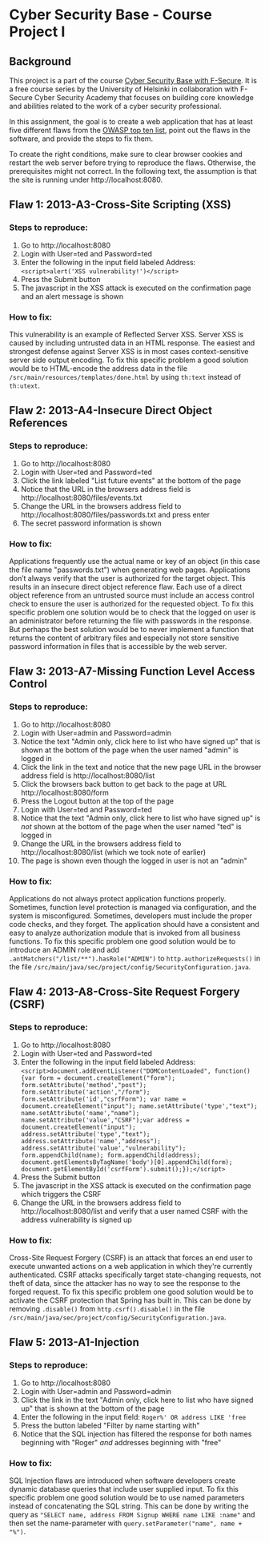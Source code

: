 # Cyber Security Base - Course Project I
## Background
This project is a part of the course [Cyber Security Base with F-Secure](https://cybersecuritybase.github.io/). It is a free course series by the University of Helsinki in collaboration with F-Secure Cyber Security Academy that focuses on building core knowledge and abilities related to the work of a cyber security professional.

In this assignment, the goal is to create a web application that has at least five different flaws from the [OWASP top ten list](https://www.owasp.org/index.php/Top_10_2013-Top_10), point out the flaws in the software, and provide the steps to fix them.

To create the right conditions, make sure to clear browser cookies and restart the web server before trying to reproduce the flaws. Otherwise, the prerequisites might not correct. In the following text, the assumption is that the site is running under http://localhost:8080.

## Flaw 1: 2013-A3-Cross-Site Scripting (XSS)
### Steps to reproduce:
1. Go to http://localhost:8080
2. Login with User=ted and Password=ted
3. Enter the following in the input field labeled Address: `<script>alert('XSS vulnerability!')</script>`
4. Press the Submit button
5. The javascript in the XSS attack is executed on the confirmation page and an alert message is shown

### How to fix:
This vulnerability is an example of Reflected Server XSS. Server XSS is caused by including untrusted data in an HTML response. The easiest and strongest defense against Server XSS is in most cases context-sensitive server side output encoding. To fix this specific problem a good solution would be to HTML-encode the address data in the file `/src/main/resources/templates/done.html` by using `th:text` instead of `th:utext`.

## Flaw 2: 2013-A4-Insecure Direct Object References
### Steps to reproduce:
1. Go to http://localhost:8080
2. Login with User=ted and Password=ted
3. Click the link labeled "List future events" at the bottom of the page
4. Notice that the URL in the browsers address field is http://localhost:8080/files/events.txt
5. Change the URL in the browsers address field to http://localhost:8080/files/passwords.txt and press enter
6. The secret password information is shown

### How to fix:
Applications frequently use the actual name or key of an object (in this case the file name "passwords.txt") when generating web pages. Applications don’t always verify that the user is authorized for the target object. This results in an insecure direct object reference flaw. Each use of a direct object reference from an untrusted source must include an access control check to ensure the user is authorized for the requested object. To fix this specific problem one solution would be to check that the logged on user is an administrator before returning the file with passwords in the response. But perhaps the best solution would be to never implement a function that returns the content of arbitrary files and especially not store sensitive password information in files that is accessible by the web server.

## Flaw 3: 2013-A7-Missing Function Level Access Control
### Steps to reproduce:
1. Go to http://localhost:8080
2. Login with User=admin and Password=admin
3. Notice the text "Admin only, click here to list who have signed up" that is shown at the bottom of the page when the user named "admin" is logged in
4. Click the link in the text and notice that the new page URL in the browser address field is http://localhost:8080/list
5. Click the browsers back button to get back to the page at URL http://localhost:8080/form
6. Press the Logout button at the top of the page
7. Login with User=ted and Password=ted
8. Notice that the text "Admin only, click here to list who have signed up" is _not_ shown at the bottom of the page when the user named "ted" is logged in
9. Change the URL in the browsers address field to http://localhost:8080/list (which we took note of earlier)
10. The page is shown even though the logged in user is not an "admin"

### How to fix:
Applications do not always protect application functions properly. Sometimes, function level protection is managed via configuration, and the system is misconfigured. Sometimes, developers must include the proper code checks, and they forget. The application should have a consistent and easy to analyze authorization module that is invoked from all business functions. To fix this specific problem one good solution would be to introduce an ADMIN role and add `.antMatchers("/list/**").hasRole("ADMIN")` to `http.authorizeRequests()` in the file `/src/main/java/sec/project/config/SecurityConfiguration.java`.

## Flaw 4: 2013-A8-Cross-Site Request Forgery (CSRF)
### Steps to reproduce:
1. Go to http://localhost:8080
2. Login with User=ted and Password=ted
3. Enter the following in the input field labeled Address: `<script>document.addEventListener("DOMContentLoaded", function() {var form = document.createElement("form"); form.setAttribute('method',"post"); form.setAttribute('action',"/form"); form.setAttribute('id',"csrfForm"); var name = document.createElement("input"); name.setAttribute('type',"text"); name.setAttribute('name',"name"); name.setAttribute('value',"CSRF");var address = document.createElement("input"); address.setAttribute('type',"text"); address.setAttribute('name',"address"); address.setAttribute('value',"vulnerability"); form.appendChild(name); form.appendChild(address); document.getElementsByTagName('body')[0].appendChild(form); document.getElementById('csrfForm').submit();});</script>`
4. Press the Submit button
5. The javascript in the XSS attack is executed on the confirmation page which triggers the CSRF
6. Change the URL in the browsers address field to http://localhost:8080/list and verify that a user named CSRF with the address vulnerability is signed up

### How to fix:
Cross-Site Request Forgery (CSRF) is an attack that forces an end user to execute unwanted actions on a web application in which they're currently authenticated. CSRF attacks specifically target state-changing requests, not theft of data, since the attacker has no way to see the response to the forged request. To fix this specific problem one good solution would be to activate the CSRF protection that Spring has built in. This can be done by removing `.disable()` from `http.csrf().disable()` in the file `/src/main/java/sec/project/config/SecurityConfiguration.java`.

## Flaw 5: 2013-A1-Injection
### Steps to reproduce:
1. Go to http://localhost:8080
2. Login with User=admin and Password=admin
3. Click the link in the text "Admin only, click here to list who have signed up" that is shown at the bottom of the page
4. Enter the following in the input field: `Roger%' OR address LIKE 'free`
5. Press the button labeled "Filter by name starting with"
6. Notice that the SQL injection has filtered the response for both names beginning with "Roger" _and_ addresses beginning with "free"

### How to fix:
SQL Injection flaws are introduced when software developers create dynamic database queries that include user supplied input. To fix this specific problem one good solution would be to use named parameters instead of concatenating the SQL string. This can be done by writing the query as `"SELECT name, address FROM Signup WHERE name LIKE :name"` and then set the name-parameter with `query.setParameter("name", name + "%")`.
